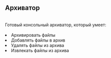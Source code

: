 <h2>Архиватор</h2>
<br>
Готовый консольный архиватор, который умеет:
<br>
<br>
<ui>
  <li>Архивировать файлы</li>
  <li>Добавлять файлы в архив</li>
  <li>Удалять файлы из архива</li>
  <li>Извлекать файлы из архива</li>
</ui>
